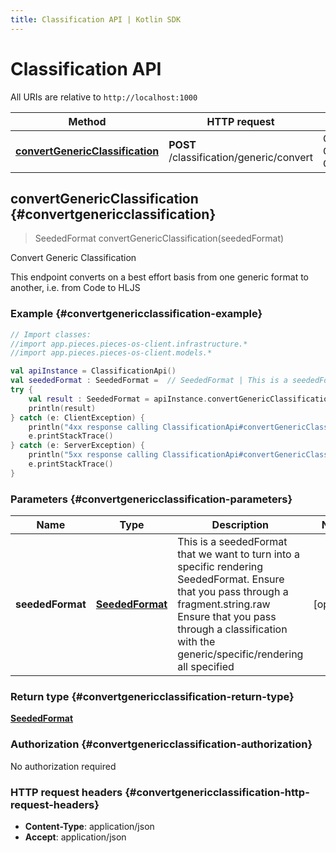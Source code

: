 ```yaml
---
title: Classification API | Kotlin SDK
---
```


# Classification API

All URIs are relative to `http://localhost:1000`

Method | HTTP request | Description
------------- | ------------- | -------------
[**convertGenericClassification**](#convertgenericclassification) | **POST** /classification/generic/convert | Convert Generic Classification


## **convertGenericClassification** {#convertgenericclassification}
> SeededFormat convertGenericClassification(seededFormat)

Convert Generic Classification

This endpoint converts on a best effort basis from one generic format to another, i.e. from Code to HLJS 

### Example {#convertgenericclassification-example}
```kotlin
// Import classes:
//import app.pieces.pieces-os-client.infrastructure.*
//import app.pieces.pieces-os-client.models.*

val apiInstance = ClassificationApi()
val seededFormat : SeededFormat =  // SeededFormat | This is a seededFormat that we want to turn into a specific rendering SeededFormat.  Ensure that you pass through a fragment.string.raw  Ensure that you pass through a classification with the generic/specific/rendering all specified 
try {
    val result : SeededFormat = apiInstance.convertGenericClassification(seededFormat)
    println(result)
} catch (e: ClientException) {
    println("4xx response calling ClassificationApi#convertGenericClassification")
    e.printStackTrace()
} catch (e: ServerException) {
    println("5xx response calling ClassificationApi#convertGenericClassification")
    e.printStackTrace()
}
```

### Parameters {#convertgenericclassification-parameters}

Name | Type | Description  | Notes
------------- | ------------- | ------------- | -------------
 **seededFormat** | [**SeededFormat**](../models/SeededFormat)| This is a seededFormat that we want to turn into a specific rendering SeededFormat.  Ensure that you pass through a fragment.string.raw  Ensure that you pass through a classification with the generic/specific/rendering all specified  | [optional]

### Return type {#convertgenericclassification-return-type}

[**SeededFormat**](../models/SeededFormat)

### Authorization {#convertgenericclassification-authorization}

No authorization required

### HTTP request headers {#convertgenericclassification-http-request-headers}

 - **Content-Type**: application/json
 - **Accept**: application/json


